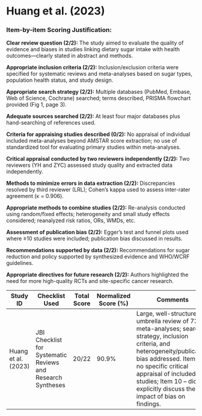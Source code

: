 # Huang et al. (2023)

### Item-by-item Scoring Justification:

**Clear review question (2/2):** The study aimed to evaluate the quality of evidence and biases in studies linking dietary sugar intake with health outcomes—clearly stated in abstract and methods.

**Appropriate inclusion criteria (2/2):** Inclusion/exclusion criteria were specified for systematic reviews and meta-analyses based on sugar types, population health status, and study design.

**Appropriate search strategy (2/2):** Multiple databases (PubMed, Embase, Web of Science, Cochrane) searched; terms described, PRISMA flowchart provided (Fig 1, page 3).

**Adequate sources searched (2/2):** At least four major databases plus hand-searching of references used.

**Criteria for appraising studies described (0/2):** No appraisal of individual included meta-analyses beyond AMSTAR score extraction; no use of standardized tool for evaluating primary studies within meta-analyses.

**Critical appraisal conducted by two reviewers independently (2/2):** Two reviewers (YH and ZYC) assessed study quality and extracted data independently.

**Methods to minimize errors in data extraction (2/2):** Discrepancies resolved by third reviewer (LRL); Cohen’s kappa used to assess inter-rater agreement (κ = 0.906).

**Appropriate methods to combine studies (2/2):** Re-analysis conducted using random/fixed effects; heterogeneity and small study effects considered; reanalyzed risk ratios, ORs, WMDs, etc.

**Assessment of publication bias (2/2):** Egger’s test and funnel plots used where ≥10 studies were included; publication bias discussed in results.

**Recommendations supported by data (2/2):** Recommendations for sugar reduction and policy supported by synthesized evidence and WHO/WCRF guidelines.

**Appropriate directives for future research (2/2):** Authors highlighted the need for more high-quality RCTs and site-specific cancer research.

| Study ID | Checklist Used | Total Score | Normalized Score (%) | Comments |
| --- | --- | --- | --- | --- |
| Huang et al. (2023) | JBI Checklist for Systematic Reviews and Research Syntheses | 20/22 | 90.9% | Large, well-structured umbrella review of 73 meta-analyses; search strategy, inclusion criteria, and heterogeneity/publication bias addressed. Item 5 – no specific critical appraisal of included studies; Item 10 – did not explicitly discuss the impact of bias on findings. |
